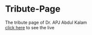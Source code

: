 # Tribute-Page
The tribute page of Dr. APJ Abdul Kalam
</br>
[click here](git@github.com:aayusranjan/Tribute-Page.git) to see the live
